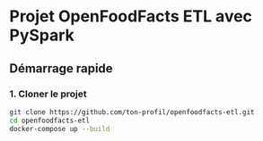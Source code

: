 # Projet OpenFoodFacts ETL avec PySpark

## Démarrage rapide

### 1. Cloner le projet

```bash
git clone https://github.com/ton-profil/openfoodfacts-etl.git
cd openfoodfacts-etl
docker-compose up --build
